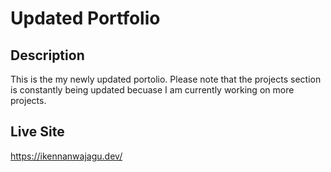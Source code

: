 # Updated Portfolio

## Description

This is the my newly updated portolio. Please note that the projects section is constantly being updated becuase I am currently working on more projects.

## Live Site

https://ikennanwajagu.dev/
